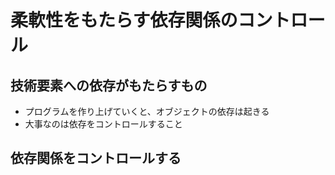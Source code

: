 # 柔軟性をもたらす依存関係のコントロール

## 技術要素への依存がもたらすもの

- プログラムを作り上げていくと、オブジェクトの依存は起きる
- 大事なのは依存をコントロールすること

## 依存関係をコントロールする
